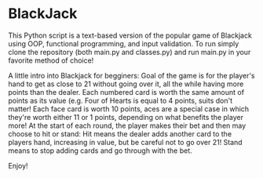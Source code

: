 # BlackJack
This Python script is a text-based version of the popular game of Blackjack using OOP, functional programming, and input validation.
To run simply clone the repository (both main.py and classes.py) and run main.py in your favorite method of choice!

A little intro into Blackjack for begginers:
Goal of the game is for the player's hand to get as close to 21 without going over it, all the while having more points than the dealer.
Each numbered card is worth the same amount of points as its value (e.g. Four of Hearts is equal to 4 points, suits don't matter!
Each face card is worth 10 points, aces are a special case in which they're worth either 11 or 1 points, depending on what benefits the player more!
At the start of each round, the player makes their bet and then may choose to hit or stand:
Hit means the dealer adds another card to the players hand, increasing in value, but be careful not to go over 21!
Stand means to stop adding cards and go through with the bet.

Enjoy!
